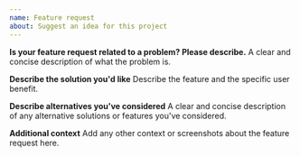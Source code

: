 ```yaml
---
name: Feature request
about: Suggest an idea for this project
---
```


**Is your feature request related to a problem? Please describe.**
A clear and concise description of what the problem is.

**Describe the solution you'd like**
Describe the feature and the specific user benefit.

**Describe alternatives you've considered**
A clear and concise description of any alternative solutions or features you've considered.

**Additional context**
Add any other context or screenshots about the feature request here.
